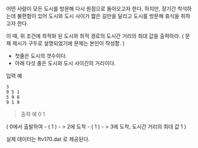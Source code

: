 어떤 사람이 모든 도시를 방문해 다시 원점으로 돌아오고자 한다.
하지만, 장기간 착석하는데 불편함이 있어 도시와 도시 사이가
짧은 길만을 달리고 도시를 방문해 휴식을 취하고자 한다.

이 때, 위 조건에 최적화 된 도시와 최적 경로의 도시간 거리의 최대 값을 출력하라.
( 문제 제시가 구두로 설명되었기에 문제는 본인이 작성함. )


* 첫줄은 도시의 갯수이다.
* 아래 다섯 줄은 도시와 도시 사이간의 거리이다.

입력 예

```
3
9 5 1
5 9 8
9 1 9
```

>출력 예
> 0
> 1

( 0에서 출발하여 - ( 1 ) - > 2에 도착 - ( 1 ) - > 3에 도착, 도시간 거리의 최대 값 1 )

실제 데이터는 ftv170.dat 로 제공된다.
